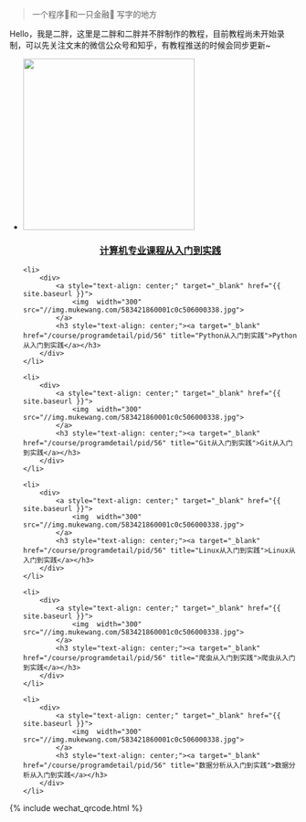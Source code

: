 > 一个程序🐒和一只金融🐶
> 写字的地方

Hello，我是二胖，这里是二胖和二胖并不胖制作的教程，目前教程尚未开始录制，可以先关注文末的微信公众号和知乎，有教程推送的时候会同步更新~

<ul>
    <li>
        <div>
            <a style="text-align: center;" target="_blank" href="{{ site.baseurl }}">
                <img  width="300" src="//img.mukewang.com/583421860001c0c506000338.jpg">
            </a>
            <h3 style="text-align: center;"><a target="_blank" href="/course/programdetail/pid/56" title="计算机专业课程从入门到实践">计算机专业课程从入门到实践</a></h3>
        </div>
    </li>

    <li>
        <div>
            <a style="text-align: center;" target="_blank" href="{{ site.baseurl }}">
                <img  width="300" src="//img.mukewang.com/583421860001c0c506000338.jpg">
            </a>
            <h3 style="text-align: center;"><a target="_blank" href="/course/programdetail/pid/56" title="Python从入门到实践">Python从入门到实践</a></h3>
        </div>
    </li>

    <li>
        <div>
            <a style="text-align: center;" target="_blank" href="{{ site.baseurl }}">
                <img  width="300" src="//img.mukewang.com/583421860001c0c506000338.jpg">
            </a>
            <h3 style="text-align: center;"><a target="_blank" href="/course/programdetail/pid/56" title="Git从入门到实践">Git从入门到实践</a></h3>
        </div>
    </li>

    <li>
        <div>
            <a style="text-align: center;" target="_blank" href="{{ site.baseurl }}">
                <img  width="300" src="//img.mukewang.com/583421860001c0c506000338.jpg">
            </a>
            <h3 style="text-align: center;"><a target="_blank" href="/course/programdetail/pid/56" title="Linux从入门到实践">Linux从入门到实践</a></h3>
        </div>
    </li>

    <li>
        <div>
            <a style="text-align: center;" target="_blank" href="{{ site.baseurl }}">
                <img  width="300" src="//img.mukewang.com/583421860001c0c506000338.jpg">
            </a>
            <h3 style="text-align: center;"><a target="_blank" href="/course/programdetail/pid/56" title="爬虫从入门到实践">爬虫从入门到实践</a></h3>
        </div>
    </li>

    <li>
        <div>
            <a style="text-align: center;" target="_blank" href="{{ site.baseurl }}">
                <img  width="300" src="//img.mukewang.com/583421860001c0c506000338.jpg">
            </a>
            <h3 style="text-align: center;"><a target="_blank" href="/course/programdetail/pid/56" title="数据分析从入门到实践">数据分析从入门到实践</a></h3>
        </div>
    </li>

</ul>
{% include wechat_qrcode.html %}

